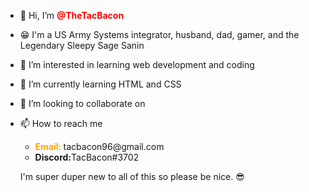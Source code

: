 - 👋 Hi, I’m <strong style="color:red"> @TheTacBacon </strong>
- 😁 I'm a US Army Systems integrator, husband, dad, gamer, and the Legendary Sleepy Sage Sanin 
- 👀 I’m interested in learning web development and coding
- 🌱 I’m currently learning HTML and CSS
- 💞️ I’m looking to collaborate on <undefined at this time>
- 📫 How to reach me 
  <ul>
    <li> <strong style="color:orange">Email: </strong> tacbacon96@gmail.com</li>
    <li> <strong>Discord:</strong>TacBacon#3702</li>
   </ul>
   
   I'm super duper new to all of this so please be nice. 😎

<!---
TheTacBacon/TheTacBacon is a ✨ special ✨ repository because its `README.md` (this file) appears on your GitHub profile.
You can click the Preview link to take a look at your changes.
--->
